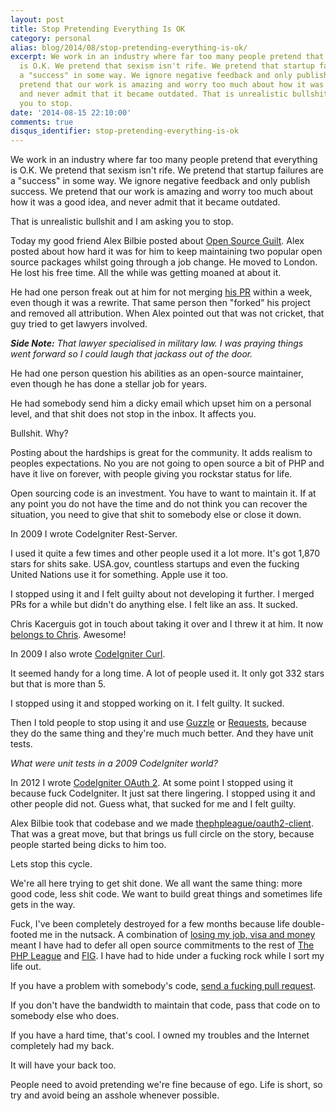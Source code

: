 ```yaml
---
layout: post
title: Stop Pretending Everything Is OK
category: personal
alias: blog/2014/08/stop-pretending-everything-is-ok/
excerpt: We work in an industry where far too many people pretend that everything
  is O.K. We pretend that sexism isn't rife. We pretend that startup failures are
  a "success" in some way. We ignore negative feedback and only publish success. We
  pretend that our work is amazing and worry too much about how it was a good idea,
  and never admit that it became outdated. That is unrealistic bullshit and I am asking
  you to stop.
date: '2014-08-15 22:10:00'
comments: true
disqus_identifier: stop-pretending-everything-is-ok
---
```


We work in an industry where far too many people pretend that everything is O.K. We pretend that sexism isn't rife. We pretend that startup failures are a "success" in some way. We ignore negative feedback and only publish success. We pretend that our work is amazing and worry too much about how it was a good idea, and never admit that it became outdated.

That is unrealistic bullshit and I am asking you to stop.

Today my good friend Alex Bilbie posted about [Open Source Guilt](http://alexbilbie.com/2014/08/open-source-guilt/). Alex posted about how hard it was for him to keep maintaining two popular open source packages whilst going through a job change. He moved to London. He lost his free time. All the while was getting moaned at about it.

He had one person freak out at him for not merging [his PR](https://github.com/thephpleague/oauth2-client/pull/88) within a week, even though it was a rewrite. That same person then "forked" his project and removed all attribution. When Alex pointed out that was not cricket, that guy tried to get lawyers involved.

_**Side Note:** That lawyer specialised in military law. I was praying things went forward so I could laugh that jackass out of the door._

He had one person question his abilities as an open-source maintainer, even though he has done a stellar job for years.

He had somebody send him a dicky email which upset him on a personal level, and that shit does not stop in the inbox. It affects you.

Bullshit. Why?

Posting about the hardships is great for the community. It adds realism to peoples expectations. No you are not going to open source a bit of PHP and have it live on forever, with people giving you rockstar status for life.

Open sourcing code is an investment. You have to want to maintain it. If at any point you do not have the time and do not think you can recover the situation, you need to give that shit to somebody else or close it down.

In 2009 I wrote CodeIgniter Rest-Server.

I used it quite a few times and other people used it a lot more. It's got 1,870 stars for shits sake. USA.gov, countless startups and even the fucking United Nations use it for something. Apple use it too.

I stopped using it and I felt guilty about not developing it further. I merged PRs for a while but didn't do anything else. I felt like an ass. It sucked.

Chris Kacerguis got in touch about taking it over and I threw it at him. It now [belongs to Chris](https://github.com/chriskacerguis/codeigniter-restserver). Awesome!

In 2009 I also wrote [CodeIgniter Curl](https://github.com/philsturgeon/codeigniter-curl).

It seemed handy for a long time. A lot of people used it. It only got 332 stars but that is more than 5.

I stopped using it and stopped working on it. I felt guilty. It sucked.

Then I told people to stop using it and use [Guzzle](http://guzzlephp.org/) or [Requests](http://requests.ryanmccue.info/), because they do the same thing and they're much much better. And they have unit tests.

_What were unit tests in a 2009 CodeIgniter world?_

In 2012 I wrote [CodeIgniter OAuth 2](https://github.com/philsturgeon/codeigniter-oauth2). At some point I stopped using it because fuck CodeIgniter. It just sat there lingering. I stopped using it and other people did not. Guess what, that sucked for me and I felt guilty.

Alex Bilbie took that codebase and we made [thephpleague/oauth2-client](https://github.com/thephpleague/oauth2-client). That was a great move, but that brings us full circle on the story, because people started being dicks to him too.

Lets stop this cycle.

We're all here trying to get shit done. We all want the same thing: more good code, less shit code. We want to build great things and sometimes life gets in the way.

Fuck, I've been completely destroyed for a few months because life double-footed me in the nutsack. A combination of [losing my job, visa and money](/blog/2014/08/i-was-an-extraordinary-alien-for-a-week) meant I have had to defer all open source commitments to the rest of [The PHP League](http://thephpleague.com/) and [FIG](http://www.php-fig.org/). I have had to hide under a fucking rock while I sort my life out.

If you have a problem with somebody's code, [send a fucking pull request](https://spaz.spreadshirt.com/pull-request-or-stfu-black-A6928817).

If you don't have the bandwidth to maintain that code, pass that code on to somebody else who does.

If you have a hard time, that's cool. I owned my troubles and the Internet completely had my back.

It will have your back too.

People need to avoid pretending we're fine because of ego. Life is short, so try and avoid being an asshole whenever possible.

